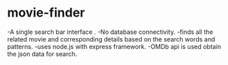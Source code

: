 # movie-finder
-A single search bar interface .
-No database connectivity.
-finds all the related movie and corresponding details based on the search words and patterns.
-uses node.js with express framework.
-OMDb api is used obtain the json data for search.

